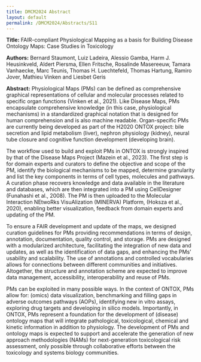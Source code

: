 ```yaml
---
title: DMCM2024 Abstract
layout: default
permalink: /DMCM2024/Abstracts/S11
---
```


**Title:**
FAIR-compliant Physiological Mapping as a basis for Building Disease Ontology Maps: Case Studies in Toxicology

**Authors:**
Bernard Staumont, Luiz Ladeira, Alessio Gamba, Harm J. Heusinkveld, Aldert Piersma, Ellen Fritsche, Rosalinde Masereeuw, Tamara Vanhaecke, Marc Teunis, Thomas H. Luechtefeld, Thomas Hartung, Ramiro Jover, Mathieu Vinken and Liesbet Geris

**Abstract:**
Physiological Maps (PMs) can be defined as comprehensive graphical representations of cellular and molecular processes related to specific organ functions (Vinken et al., 2021). Like Disease Maps, PMs encapsulate comprehensive knowledge (in this case, physiological mechanisms) in a standardized graphical notation that is designed for human comprehension and is also machine readable. Organ-specific PMs are currently being developed as part of the H2020 ONTOX project: bile secretion and lipid metabolism (liver), nephron physiology (kidney), neural tube closure and cognitive function development (developing brain).

The workflow used to build and exploit PMs in ONTOX is strongly inspired by that of the Disease Maps Project (Mazein et al., 2023). The first step is for domain experts and curators to define the objective and scope of the PM, identify the biological mechanisms to be mapped, determine granularity and list the key components in terms of cell types, molecules and pathways. A curation phase recovers knowledge and data available in the literature and databases, which are then integrated into a PM using CellDesigner (Funahashi et al., 2008). The PM is then uploaded to the Molecular Interaction NEtwoRks VisuAlization (MINERVA) Platform, (Hoksza et al., 2020), enabling better visualization, feedback from domain experts and updating of the PM.

To ensure a FAIR development and update of the maps, we designed curation guidelines for PMs providing recommendations in terms of design, annotation, documentation, quality control, and storage. PMs are designed with a modularized architecture, facilitating the integration of new data and updates, as well as the identification of data gaps, and enhancing the PMs’ usability and scalability. The use of annotations and controlled vocabularies allows for connections between different communities and initiatives. Altogether, the structure and annotation scheme are expected to improve data management, accessibility, interoperability and reuse of PMs.

PMs can be exploited in many possible ways. In the context of ONTOX, PMs allow for: (omics) data visualization, benchmarking and filling gaps in adverse outcomes pathways (AOPs), identifying new in vitro assays, exploring drug targets and developing in silico models. Importantly, in ONTOX, PMs represent a foundation for the development of (disease) ontology maps that will integrate pathological, toxicological, chemical and kinetic information in addition to physiology. The development of PMs and ontology maps is expected to support and accelerate the generation of new approach methodologies (NAMs) for next-generation toxicological risk assessment, only possible through collaborative efforts between the toxicology and systems biology communities.

